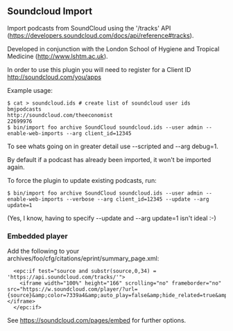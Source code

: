 ## Soundcloud Import

Import podcasts from SoundCloud using the '/tracks' API (https://developers.soundcloud.com/docs/api/reference#tracks).

Developed in conjunction with the London School of Hygiene and Tropical Medicine (http://www.lshtm.ac.uk).

In order to use this plugin you will need to register for a Client ID http://soundcloud.com/you/apps

Example usage:

```
$ cat > soundcloud.ids # create list of soundcloud user ids
bmjpodcasts
http://soundcloud.com/theeconomist
22699976
$ bin/import foo archive SoundCloud soundcloud.ids --user admin --enable-web-imports --arg client_id=12345
```

To see whats going on in greater detail use --scripted and --arg debug=1.

By default if a podcast has already been imported, it won't be imported again.

To force the plugin to update existing podcasts, run:

```
$ bin/import foo archive SoundCloud soundcloud.ids --user admin --enable-web-imports --verbose --arg client_id=12345 --update --arg update=1
```

(Yes, I know, having to specify --update and --arg update=1 isn't ideal :-)

### Embedded player

Add the following to your archives/foo/cfg/citations/eprint/summary_page.xml:

````
  <epc:if test="source and substr(source,0,34) = 'https://api.soundcloud.com/tracks/'">
    <iframe width="100%" height="166" scrolling="no" frameborder="no" src="https://w.soundcloud.com/player/?url={source}&amp;color=7339a4&amp;auto_play=false&amp;hide_related=true&amp;show_comments=false&amp;show_user=true&amp;show_reposts=false"></iframe>
  </epc:if>
````

See https://soundcloud.com/pages/embed for further options.
